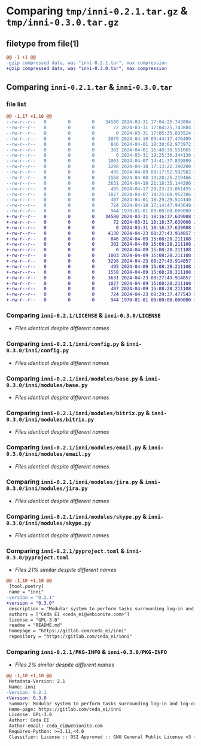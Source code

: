 # Comparing `tmp/inni-0.2.1.tar.gz` & `tmp/inni-0.3.0.tar.gz`

## filetype from file(1)

```diff
@@ -1 +1 @@
-gzip compressed data, was "inni-0.2.1.tar", max compression
+gzip compressed data, was "inni-0.3.0.tar", max compression
```

## Comparing `inni-0.2.1.tar` & `inni-0.3.0.tar`

### file list

```diff
@@ -1,17 +1,16 @@
--rw-r--r--   0        0        0    34580 2024-03-31 17:04:25.743804 inni-0.2.1/LICENSE
--rw-r--r--   0        0        0       72 2024-03-31 17:04:25.743804 inni-0.2.1/README.md
--rw-r--r--   0        0        0        0 2024-03-31 17:05:35.833524 inni-0.2.1/inni/__init__.py
--rw-r--r--   0        0        0     3079 2024-04-10 09:44:17.476489 inni-0.2.1/inni/cli.py
--rw-r--r--   0        0        0      846 2024-04-01 18:30:02.973972 inni-0.2.1/inni/config.py
--rw-r--r--   0        0        0      302 2024-04-01 16:40:38.551065 inni-0.2.1/inni/loader.py
--rw-r--r--   0        0        0        0 2024-03-31 19:25:36.344130 inni-0.2.1/inni/modules/__init__.py
--rw-r--r--   0        0        0     1003 2024-04-07 14:41:37.839809 inni-0.2.1/inni/modules/base.py
--rw-r--r--   0        0        0     3298 2024-04-18 17:13:22.390200 inni-0.2.1/inni/modules/bitrix.py
--rw-r--r--   0        0        0      495 2024-04-09 08:17:52.592982 inni-0.2.1/inni/modules/dummy.py
--rw-r--r--   0        0        0     1558 2024-04-08 19:28:25.219466 inni-0.2.1/inni/modules/email.py
--rw-r--r--   0        0        0     3631 2024-04-10 21:18:35.144206 inni-0.2.1/inni/modules/jira.py
--rw-r--r--   0        0        0      495 2024-04-17 20:23:23.861455 inni-0.2.1/inni/modules/runner.py
--rw-r--r--   0        0        0     1027 2024-04-07 14:25:00.952306 inni-0.2.1/inni/modules/skype.py
--rw-r--r--   0        0        0      407 2024-04-01 18:29:29.514140 inni-0.2.1/inni/template.py
--rw-r--r--   0        0        0      724 2024-04-18 17:14:47.943649 inni-0.2.1/pyproject.toml
--rw-r--r--   0        0        0      944 1970-01-01 00:00:00.000000 inni-0.2.1/PKG-INFO
+-rw-r--r--   0        0        0    34580 2024-03-31 18:16:37.639008 inni-0.3.0/LICENSE
+-rw-r--r--   0        0        0       72 2024-03-31 18:16:37.639008 inni-0.3.0/README.md
+-rw-r--r--   0        0        0        0 2024-03-31 18:16:37.639008 inni-0.3.0/inni/__init__.py
+-rw-r--r--   0        0        0     4130 2024-04-23 08:27:43.914857 inni-0.3.0/inni/cli.py
+-rw-r--r--   0        0        0      846 2024-04-09 15:08:28.211108 inni-0.3.0/inni/config.py
+-rw-r--r--   0        0        0      302 2024-04-09 15:08:28.211108 inni-0.3.0/inni/loader.py
+-rw-r--r--   0        0        0        0 2024-04-09 15:08:28.211108 inni-0.3.0/inni/modules/__init__.py
+-rw-r--r--   0        0        0     1003 2024-04-09 15:08:28.211108 inni-0.3.0/inni/modules/base.py
+-rw-r--r--   0        0        0     3298 2024-04-23 08:27:43.914857 inni-0.3.0/inni/modules/bitrix.py
+-rw-r--r--   0        0        0      495 2024-04-09 15:08:28.211108 inni-0.3.0/inni/modules/dummy.py
+-rw-r--r--   0        0        0     1558 2024-04-09 15:08:28.211108 inni-0.3.0/inni/modules/email.py
+-rw-r--r--   0        0        0     3631 2024-04-23 08:27:43.914857 inni-0.3.0/inni/modules/jira.py
+-rw-r--r--   0        0        0     1027 2024-04-09 15:08:28.211108 inni-0.3.0/inni/modules/skype.py
+-rw-r--r--   0        0        0      407 2024-04-09 15:08:28.211108 inni-0.3.0/inni/template.py
+-rw-r--r--   0        0        0      724 2024-04-23 08:29:37.477543 inni-0.3.0/pyproject.toml
+-rw-r--r--   0        0        0      944 1970-01-01 00:00:00.000000 inni-0.3.0/PKG-INFO
```

### Comparing `inni-0.2.1/LICENSE` & `inni-0.3.0/LICENSE`

 * *Files identical despite different names*

### Comparing `inni-0.2.1/inni/config.py` & `inni-0.3.0/inni/config.py`

 * *Files identical despite different names*

### Comparing `inni-0.2.1/inni/modules/base.py` & `inni-0.3.0/inni/modules/base.py`

 * *Files identical despite different names*

### Comparing `inni-0.2.1/inni/modules/bitrix.py` & `inni-0.3.0/inni/modules/bitrix.py`

 * *Files identical despite different names*

### Comparing `inni-0.2.1/inni/modules/email.py` & `inni-0.3.0/inni/modules/email.py`

 * *Files identical despite different names*

### Comparing `inni-0.2.1/inni/modules/jira.py` & `inni-0.3.0/inni/modules/jira.py`

 * *Files identical despite different names*

### Comparing `inni-0.2.1/inni/modules/skype.py` & `inni-0.3.0/inni/modules/skype.py`

 * *Files identical despite different names*

### Comparing `inni-0.2.1/pyproject.toml` & `inni-0.3.0/pyproject.toml`

 * *Files 21% similar despite different names*

```diff
@@ -1,10 +1,10 @@
 [tool.poetry]
 name = "inni"
-version = "0.2.1"
+version = "0.3.0"
 description = "Modular system to perform tasks surrounding log-in and log-out."
 authors = ["Ceda EI <ceda_ei@webionite.com>"]
 license = "GPL-3.0"
 readme = "README.md"
 homepage = "https://gitlab.com/ceda_ei/inni"
 repository = "https://gitlab.com/ceda_ei/inni"
```

### Comparing `inni-0.2.1/PKG-INFO` & `inni-0.3.0/PKG-INFO`

 * *Files 2% similar despite different names*

```diff
@@ -1,10 +1,10 @@
 Metadata-Version: 2.1
 Name: inni
-Version: 0.2.1
+Version: 0.3.0
 Summary: Modular system to perform tasks surrounding log-in and log-out.
 Home-page: https://gitlab.com/ceda_ei/inni
 License: GPL-3.0
 Author: Ceda EI
 Author-email: ceda_ei@webionite.com
 Requires-Python: >=3.11,<4.0
 Classifier: License :: OSI Approved :: GNU General Public License v3 (GPLv3)
```

